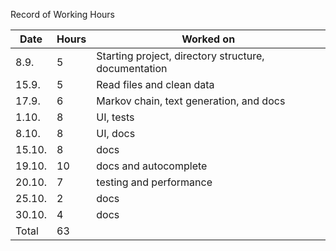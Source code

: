 Record of Working Hours


| Date   | Hours | Worked on                                              |
| ------ | ----- | ------------------------------------------------------ |
| 8.9.   | 5     | Starting project, directory structure, documentation   |
| 15.9.  | 5     | Read files and clean data                              |
| 17.9.  | 6     | Markov chain, text generation, and docs                |
| 1.10.  | 8     | UI, tests                                              |
| 8.10.  | 8     | UI, docs                                               |
| 15.10. | 8     | docs                                                   |
| 19.10. | 10    | docs and autocomplete                                  |
| 20.10. | 7     | testing and performance                                |
| 25.10. | 2     | docs                                                   |
| 30.10. | 4     | docs                                                   |
| Total  | 63    |                                                        |